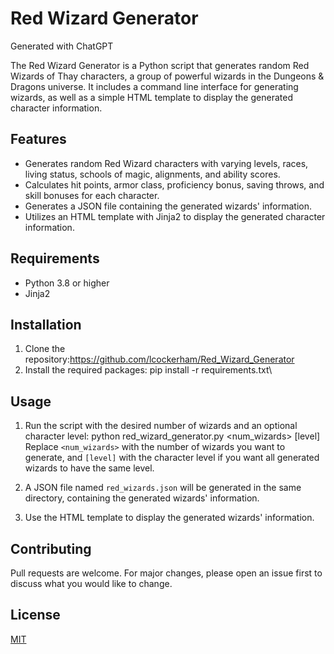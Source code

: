 # Red Wizard Generator
Generated with ChatGPT

The Red Wizard Generator is a Python script that generates random Red Wizards of Thay characters, a group of powerful wizards in the Dungeons & Dragons universe. It includes a command line interface for generating wizards, as well as a simple HTML template to display the generated character information.

## Features

- Generates random Red Wizard characters with varying levels, races, living status, schools of magic, alignments, and ability scores.
- Calculates hit points, armor class, proficiency bonus, saving throws, and skill bonuses for each character.
- Generates a JSON file containing the generated wizards' information.
- Utilizes an HTML template with Jinja2 to display the generated character information.

## Requirements

- Python 3.8 or higher
- Jinja2

## Installation

1. Clone the repository:https://github.com/lcockerham/Red_Wizard_Generator
2. Install the required packages: pip install -r requirements.txt\


## Usage

1. Run the script with the desired number of wizards and an optional character level: python red_wizard_generator.py <num_wizards> [level]
Replace `<num_wizards>` with the number of wizards you want to generate, and `[level]` with the character level if you want all generated wizards to have the same level.

2. A JSON file named `red_wizards.json` will be generated in the same directory, containing the generated wizards' information.

3. Use the HTML template to display the generated wizards' information.

## Contributing

Pull requests are welcome. For major changes, please open an issue first to discuss what you would like to change.

## License

[MIT](https://choosealicense.com/licenses/mit/)



